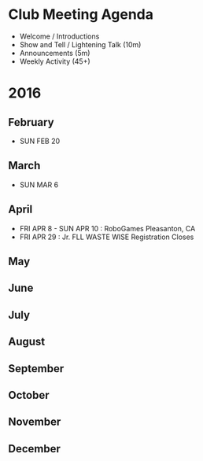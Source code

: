 
# Club Meeting Agenda

- Welcome / Introductions
- Show and Tell / Lightening Talk (10m)
- Announcements (5m)
- Weekly Activity (45+)


# 2016

## February

- SUN FEB 20

## March

- SUN MAR 6

## April

- FRI APR 8 - SUN APR 10 : RoboGames Pleasanton, CA
- FRI APR 29 : Jr. FLL WASTE WISE Registration Closes

## May


## June

## July

## August

## September

## October

## November

## December




